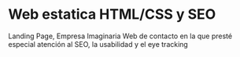 <h1>Web estatica HTML/CSS y SEO</h1>

<p>
  Landing Page, Empresa Imaginaria
  Web de contacto en la que presté especial atención al SEO, la usabilidad y el eye tracking
</p>

